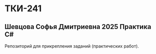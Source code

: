 # ТКИ-241
## Шевцова Софья Дмитриевна 2025 Практика С#
Репозиторий для прикрепления заданий (практических работ).
